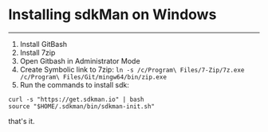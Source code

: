 # Installing sdkMan on Windows

---

1. Install GitBash
2. Install 7zip
3. Open Gitbash in Administrator Mode
4. Create Symbolic link to 7zip: `ln -s /c/Program\ Files/7-Zip/7z.exe /c/Program\ Files/Git/mingw64/bin/zip.exe`
5. Run the commands to install sdk:
```
curl -s "https://get.sdkman.io" | bash
source "$HOME/.sdkman/bin/sdkman-init.sh"
```

that's it.
